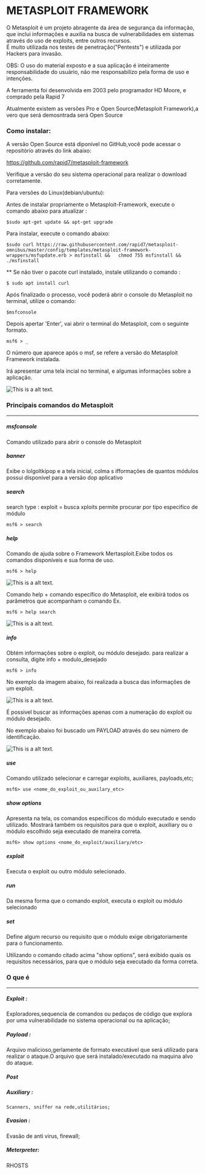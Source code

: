 # METASPLOIT FRAMEWORK


O Metasploit é um projeto abragente da área de segurança da informação, que inclui informações e auxilia na busca de vulnerabilidades em sistemas através do uso de exploits, entre outros recursos. <br>
É muito utilizada nos testes de penetração("Pentests") e utilizada por Hackers para invasão.

OBS: O uso do material exposto e a sua aplicação é inteiramente responsabilidade do usuário,
não me responsabilizo pela forma de uso e intenções.



A ferramenta foi desenvolvida em 2003 pelo programador HD Moore, e comprado pela Rapid 7

Atualmente existem as versões Pro e Open Source(Metasploit Framework),a vero que será demosntrada será Open Source


### Como instalar:


A versão Open Source está diponível no GitHub,você pode acessar o repositório através do link abaixo:
 

https://github.com/rapid7/metasploit-framework



Verifique a versão do seu sistema operacional para realizar o download corretamente. 

Para versões do Linux(debian/ubuntu):

Antes de instalar propriamente o Metasploit-Framework,  execute o comando abaixo para atualizar :

	$sudo apt-get update && apt-get upgrade

Para instalar, execute o comando abaixo: 

	$sudo curl https://raw.githubusercontent.com/rapid7/metasploit-omnibus/master/config/templates/metasploit-framework-wrappers/msfupdate.erb > msfinstall &&   chmod 755 msfinstall &&   ./msfinstall


** Se não tiver o pacote curl instalado, instale utilizando o comando :


	$ sudo apt install curl
	



Após finalizado o processo, você poderá abrir o console do Metasploit no terminal, utilize o comando:

	$msfconsole


Depois apertar 'Enter', vai abrir o terminal do Metasploit, com o seguinte formato.

	
	msf6 > _ 


O número que aparece após o msf, se refere a versão do Metasploit Framework instalada.

Irá apresentar uma tela incial no terminal, e algumas informações sobre a aplicação.

![This is a alt text.](/images/splash_screen.png "Metasploit initial screen.")



### Principais comandos do Metasploit

-------------------------------------------------------------------------------------------------
##### msfconsole

Comando utilizado para abrir o console do Metasploit

##### banner

Exibe o lolgoltkipop e a tela inicial, colma s ifformações de quantos módulos possui disponível para a versão dop aplicativo


##### search

search type : exploit =   busca xploits
permite procurar por tipo especifico de módulo


	msf6 > search 

##### help

Comando de ajuda sobre o Framework Mertasploit.Exibe todos os comandos disponíveis e sua forma de uso.


	msf6 > help

![This is a alt text.](/images/help_screen.png "Execução do comando help.")

Comando help + comando específico do Metasploit, ele exibirá todos os parâmetros que acompanham o comando
Ex.
				
	msf6 > help search
	
![This is a alt text.](/images/help_search_screen.png "Execução do comando help+ comando.")


##### info

Obtém informações sobre o exploit, ou módulo desejado.
para realizar a consulta, digite info + modulo_desejado


	msf6 > info 	

No exemplo da imagem abaixo, foi realizada a busca das informações de um exploit.

![This is a alt text.](/images/info_screen.png "Comando info")

É possivel buscar as informações apenas com a numeração do exploit ou módulo desejado.
 
No exemplo abaixo foi buscado um PAYLOAD através do seu número de identificação.
 
![This is a alt text.](/images/info_screen_2.png "Execução do comando info.")
 

##### use

Comando utilizado selecionar e carregar exploits, auxiliares, payloads,etc;

	msf6> use <nome_do_exploit_ou_auxilary_etc>


##### show options

Apresenta na tela, os comandos específicos do módulo executado e sendo utilizado.
Mostrará também os requisitos para  que o exploit, auxiliary ou o  módulo escolhido seja executado de maneira correta.

	msf6> show options <nome_do_exploit/auxiliary/etc>



##### exploit


Executa o exploit ou outro módulo selecionado.


##### run

Da mesma forma que  o comando exploit, executa o exploit ou módulo selecionado


##### set

Define algum recurso ou requisito que o módulo exige obrigatoriamente para o funcionamento.

Utilizando o comando citado acima "show options", será exibido quais os requisitos necessários, 
para que o módulo seja executado da forma correta.



### O que é
-------------------------------------------------------------------------------------------------


##### Exploit :

 Exploradores,sequencia de comandos ou pedaços de código que explora por uma vulnerabilidade no sistema operacional ou na aplicação;

##### Payload :

  Arquivo malicioso,gerlamente de formato executável que será utilizado para realizar o ataque.O arquivo que será instalado/executado na maquina
  alvo do ataque.

##### Post  



##### Auxiliary :

	Scanners, sniffer na rede,utilitários;

##### Evasion :

Evasão de anti virus, firewall;

##### Meterpreter:

RHOSTS
